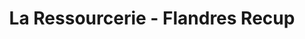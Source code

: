 ---
title: "La Ressourcerie - Flandres Recup"
url: /hazebrouck/la-ressourcerie-flandres-recup/
shop: Kleidung
---
